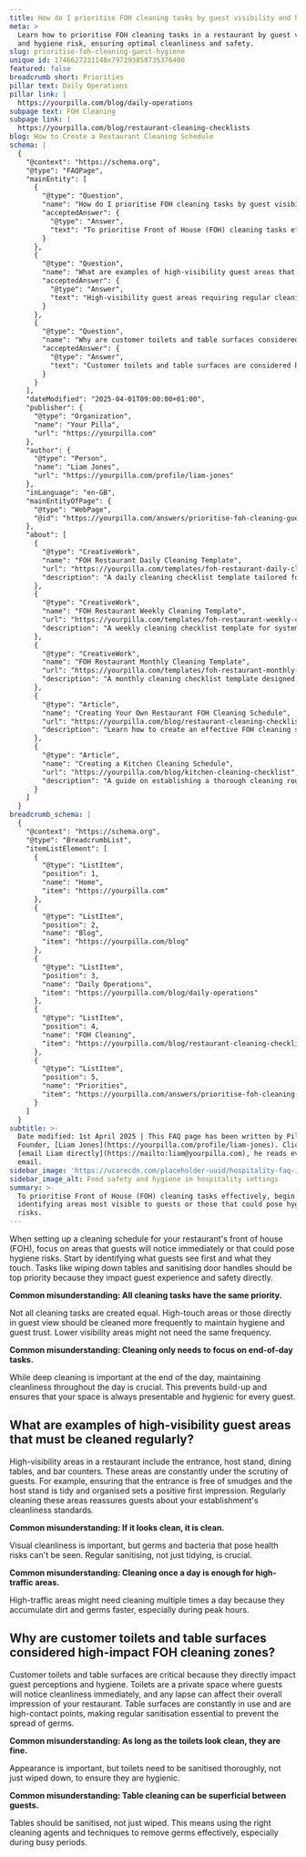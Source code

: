 ```yaml
---
title: How do I prioritise FOH cleaning tasks by guest visibility and hygiene risk?
meta: >
  Learn how to prioritise FOH cleaning tasks in a restaurant by guest visibility
  and hygiene risk, ensuring optimal cleanliness and safety.
slug: prioritise-foh-cleaning-guest-hygiene
unique id: 1746627231148x797293858735376400
featured: false
breadcrumb short: Priorities
pillar text: Daily Operations
pillar link: |
  https://yourpilla.com/blog/daily-operations
subpage text: FOH Cleaning
subpage link: |
  https://yourpilla.com/blog/restaurant-cleaning-checklists
blog: How to Create a Restaurant Cleaning Schedule
schema: |
  {
    "@context": "https://schema.org",
    "@type": "FAQPage",
    "mainEntity": [
      {
        "@type": "Question",
        "name": "How do I prioritise FOH cleaning tasks by guest visibility and hygiene risk?",
        "acceptedAnswer": {
          "@type": "Answer",
          "text": "To prioritise Front of House (FOH) cleaning tasks effectively, begin by identifying areas most visible to guests or those that could pose hygiene risks. Focus on high-contact points like tables and door handles, ensuring they are sanitised regularly. Throughout the day, maintain cleanliness, not just during end-of-day tasks, to ensure the space is always presentable and safe."
        }
      },
      {
        "@type": "Question",
        "name": "What are examples of high-visibility guest areas that must be cleaned regularly?",
        "acceptedAnswer": {
          "@type": "Answer",
          "text": "High-visibility guest areas requiring regular cleaning in a restaurant include the entrance, host stand, dining tables, and bar counters. These areas, constantly observed by guests, need to be kept meticulously clean and organised to create a positive impression and maintain high hygiene standards."
        }
      },
      {
        "@type": "Question",
        "name": "Why are customer toilets and table surfaces considered high-impact FOH cleaning zones?",
        "acceptedAnswer": {
          "@type": "Answer",
          "text": "Customer toilets and table surfaces are considered high-impact FOH cleaning zones due to their direct effect on guest perceptions and hygiene. Regular sanitisation of these areas is essential. Toilets should be thoroughly sanitised, and table surfaces require effective cleaning techniques to remove germs, especially during peak times."
        }
      }
    ],
    "dateModified": "2025-04-01T09:00:00+01:00",
    "publisher": {
      "@type": "Organization",
      "name": "Your Pilla",
      "url": "https://yourpilla.com"
    },
    "author": {
      "@type": "Person",
      "name": "Liam Jones",
      "url": "https://yourpilla.com/profile/liam-jones"
    },
    "inLanguage": "en-GB",
    "mainEntityOfPage": {
      "@type": "WebPage",
      "@id": "https://yourpilla.com/answers/prioritise-foh-cleaning-guest-hygiene"
    },
    "about": [
      {
        "@type": "CreativeWork",
        "name": "FOH Restaurant Daily Cleaning Template",
        "url": "https://yourpilla.com/templates/foh-restaurant-daily-cleaning",
        "description": "A daily cleaning checklist template tailored for maintaining restaurant front of house cleanliness."
      },
      {
        "@type": "CreativeWork",
        "name": "FOH Restaurant Weekly Cleaning Template",
        "url": "https://yourpilla.com/templates/foh-restaurant-weekly-cleaning",
        "description": "A weekly cleaning checklist template for systematic cleaning of the restaurant front of house."
      },
      {
        "@type": "CreativeWork",
        "name": "FOH Restaurant Monthly Cleaning Template",
        "url": "https://yourpilla.com/templates/foh-restaurant-monthly-cleaning",
        "description": "A monthly cleaning checklist template designed for comprehensive cleaning maintenance for the restaurant front of house."
      },
      {
        "@type": "Article",
        "name": "Creating Your Own Restaurant FOH Cleaning Schedule",
        "url": "https://yourpilla.com/blog/restaurant-cleaning-checklists",
        "description": "Learn how to create an effective FOH cleaning schedule to enhance your restaurant's cleanliness and guest satisfaction."
      },
      {
        "@type": "Article",
        "name": "Creating a Kitchen Cleaning Schedule",
        "url": "https://yourpilla.com/blog/kitchen-cleaning-checklist",
        "description": "A guide on establishing a thorough cleaning routine for restaurant kitchens to ensure food safety and workplace hygiene."
      }
    ]
  }
breadcrumb_schema: |
  {
    "@context": "https://schema.org",
    "@type": "BreadcrumbList",
    "itemListElement": [
      {
        "@type": "ListItem",
        "position": 1,
        "name": "Home",
        "item": "https://yourpilla.com"
      },
      {
        "@type": "ListItem",
        "position": 2,
        "name": "Blog",
        "item": "https://yourpilla.com/blog"
      },
      {
        "@type": "ListItem",
        "position": 3,
        "name": "Daily Operations",
        "item": "https://yourpilla.com/blog/daily-operations"
      },
      {
        "@type": "ListItem",
        "position": 4,
        "name": "FOH Cleaning",
        "item": "https://yourpilla.com/blog/restaurant-cleaning-checklists"
      },
      {
        "@type": "ListItem",
        "position": 5,
        "name": "Priorities",
        "item": "https://yourpilla.com/answers/prioritise-foh-cleaning-guest-hygiene"
      }
    ]
  }
subtitle: >-
  Date modified: 1st April 2025 | This FAQ page has been written by Pilla
  Founder, [Liam Jones](https://yourpilla.com/profile/liam-jones). Click to
  [email Liam directly](https://mailto:liam@yourpilla.com), he reads every
  email.
sidebar_image: 'https://ucarecdn.com/placeholder-uuid/hospitality-faq-image.jpg'
sidebar_image_alt: Food safety and hygiene in hospitality settings
summary: >-
  To prioritise Front of House (FOH) cleaning tasks effectively, begin by
  identifying areas most visible to guests or those that could pose hygiene
  risks.
---
```

When setting up a cleaning schedule for your restaurant's front of house (FOH), focus on areas that guests will notice immediately or that could pose hygiene risks. Start by identifying what guests see first and what they touch. Tasks like wiping down tables and sanitising door handles should be top priority because they impact guest experience and safety directly.

**Common misunderstanding: All cleaning tasks have the same priority.**

Not all cleaning tasks are created equal. High-touch areas or those directly in guest view should be cleaned more frequently to maintain hygiene and guest trust. Lower visibility areas might not need the same frequency.

**Common misunderstanding: Cleaning only needs to focus on end-of-day tasks.**

While deep cleaning is important at the end of the day, maintaining cleanliness throughout the day is crucial. This prevents build-up and ensures that your space is always presentable and hygienic for every guest.

## What are examples of high-visibility guest areas that must be cleaned regularly?

High-visibility areas in a restaurant include the entrance, host stand, dining tables, and bar counters. These areas are constantly under the scrutiny of guests. For example, ensuring that the entrance is free of smudges and the host stand is tidy and organised sets a positive first impression. Regularly cleaning these areas reassures guests about your establishment's cleanliness standards.

**Common misunderstanding: If it looks clean, it is clean.**

Visual cleanliness is important, but germs and bacteria that pose health risks can't be seen. Regular sanitising, not just tidying, is crucial.

**Common misunderstanding: Cleaning once a day is enough for high-traffic areas.**

High-traffic areas might need cleaning multiple times a day because they accumulate dirt and germs faster, especially during peak hours.

## Why are customer toilets and table surfaces considered high-impact FOH cleaning zones?

Customer toilets and table surfaces are critical because they directly impact guest perceptions and hygiene. Toilets are a private space where guests will notice cleanliness immediately, and any lapse can affect their overall impression of your restaurant. Table surfaces are constantly in use and are high-contact points, making regular sanitisation essential to prevent the spread of germs.

**Common misunderstanding: As long as the toilets look clean, they are fine.**

Appearance is important, but toilets need to be sanitised thoroughly, not just wiped down, to ensure they are hygienic.

**Common misunderstanding: Table cleaning can be superficial between guests.**

Tables should be sanitised, not just wiped. This means using the right cleaning agents and techniques to remove germs effectively, especially during busy periods.

